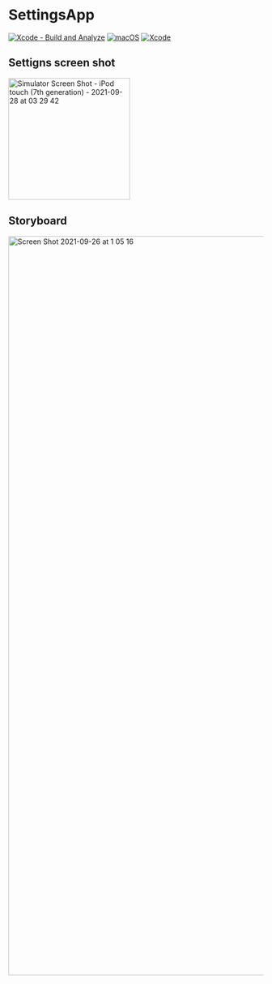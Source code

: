 # SettingsApp

[![Xcode - Build and Analyze](https://github.com/ykws/SettingsApp/actions/workflows/objective-c-xcode.yml/badge.svg)](https://github.com/ykws/SettingsApp/actions/workflows/objective-c-xcode.yml)
[![macOS](https://img.shields.io/badge/macOS-BigSur-black)](https://developer.apple.com/macos/)
[![Xcode](https://img.shields.io/badge/Xcode-13-blue.svg)](https://developer.apple.com/xcode)

## Settigns screen shot
<img src="https://user-images.githubusercontent.com/5770480/134966028-a1d683a6-6691-4447-8b79-4c365ff2cdfc.png" alt="Simulator Screen Shot - iPod touch (7th generation) - 2021-09-28 at 03 29 42" width=240>

## Storyboard
<img width="1459" alt="Screen Shot 2021-09-26 at 1 05 16" src="https://user-images.githubusercontent.com/5770480/134966354-3ade99a0-ef45-443d-87fe-d4bb375c153e.png">
